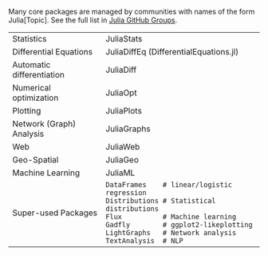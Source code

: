 Many core packages are managed by communities with names of the form
Julia\[Topic\]. See the full list in [Julia GitHub Groups](https://julialang.org/community/#julia_github_groups).

|                           |                                                  |
| ------------------------- | ------------------------------------------------ |
| Statistics                | JuliaStats                                       |
| Differential Equations    | JuliaDiffEq (DifferentialEquations.jl)           |
| Automatic differentiation | JuliaDiff                                        |
| Numerical optimization    | JuliaOpt                                         |
| Plotting                  | JuliaPlots                                       |
| Network (Graph) Analysis  | JuliaGraphs                                      |
| Web                       | JuliaWeb                                         |
| Geo-Spatial               | JuliaGeo                                         |
| Machine Learning          | JuliaML                                          |
| Super-used Packages       | `DataFrames    # linear/logistic regression`<br>`Distributions # Statistical distributions`<br>`Flux          # Machine learning`<br>`Gadfly        # ggplot2-likeplotting`<br>`LightGraphs   # Network analysis`<br>`TextAnalysis  # NLP` |
